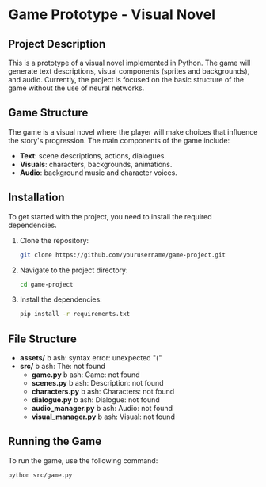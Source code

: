 # Game Prototype - Visual Novel

## Project Description

This is a prototype of a visual novel implemented in Python. The game will generate text descriptions, visual components (sprites and backgrounds), and audio. Currently, the project is focused on the basic structure of the game without the use of neural networks.

## Game Structure

The game is a visual novel where the player will make choices that influence the story's progression. The main components of the game include:
- **Text**: scene descriptions, actions, dialogues.
- **Visuals**: characters, backgrounds, animations.
- **Audio**: background music and character voices.

## Installation

To get started with the project, you need to install the required dependencies.

1. Clone the repository:
    ```bash
    git clone https://github.com/yourusername/game-project.git
    ```

2. Navigate to the project directory:
    ```bash
    cd game-project
    ```

3. Install the dependencies:
    ```bash
    pip install -r requirements.txt
    ```

## File Structure

- **assets/** b
ash: syntax error: unexpected "("
- **src/** b
ash: The: not found
    - **game.py** b
ash: Game: not found
    - **scenes.py** b
ash: Description: not found
    - **characters.py** b
ash: Characters: not found
    - **dialogue.py** b
ash: Dialogue: not found
    - **audio_manager.py** b
ash: Audio: not found
    - **visual_manager.py** b
ash: Visual: not found

## Running the Game

To run the game, use the following command:

```bash
python src/game.py
